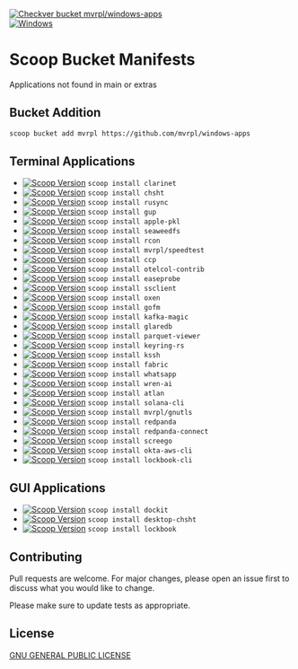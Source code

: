 [![Checkver bucket mvrpl/windows-apps](https://github.com/mvrpl/windows-apps/actions/workflows/scoop_checkver.yaml/badge.svg?branch=main)](https://github.com/mvrpl/windows-apps/actions/workflows/scoop_checkver.yaml)  
[![Windows](https://img.shields.io/badge/Windows-303030?style=flat&logo=data:image/svg+xml;base64,PHN2ZyB4bWxucz0iaHR0cDovL3d3dy53My5vcmcvMjAwMC9zdmciIHZpZXdCb3g9IjAgMCA0ODc1IDQ4NzUiPjxwYXRoIGZpbGw9IiMwMDc4ZDQiIGQ9Ik0wIDBoMjMxMXYyMzEwSDB6bTI1NjQgMGgyMzExdjIzMTBIMjU2NHpNMCAyNTY0aDIzMTF2MjMxMUgwem0yNTY0IDBoMjMxMXYyMzExSDI1NjQiLz48L3N2Zz4=&logoColor=white)](#)

# Scoop Bucket Manifests

Applications not found in main or extras

## Bucket Addition

```bash
scoop bucket add mvrpl https://github.com/mvrpl/windows-apps
```

## Terminal Applications

- [![Scoop Version](https://img.shields.io/badge/dynamic/json?url=https%3A%2F%2Fraw.githubusercontent.com%2Fmvrpl%2Fwindows-apps%2Frefs%2Fheads%2Fmain%2Fbucket%2Fclarinet.json&query=%24.version&style=flat&label=clarinet&color=%23012456)](https://github.com/mvrpl/windows-apps/blob/main/bucket/clarinet.json) `scoop install clarinet`
- [![Scoop Version](https://img.shields.io/badge/dynamic/json?url=https%3A%2F%2Fraw.githubusercontent.com%2Fmvrpl%2Fwindows-apps%2Frefs%2Fheads%2Fmain%2Fbucket%2Fchsht.json&query=%24.version&style=flat&label=chsht&color=%23012456)](https://github.com/mvrpl/windows-apps/blob/main/bucket/chsht.json) `scoop install chsht`
- [![Scoop Version](https://img.shields.io/badge/dynamic/json?url=https%3A%2F%2Fraw.githubusercontent.com%2Fmvrpl%2Fwindows-apps%2Frefs%2Fheads%2Fmain%2Fbucket%2Frusync.json&query=%24.version&style=flat&label=rusync&color=%23012456)](https://github.com/mvrpl/windows-apps/blob/main/bucket/rusync.json) `scoop install rusync`
- [![Scoop Version](https://img.shields.io/badge/dynamic/json?url=https%3A%2F%2Fraw.githubusercontent.com%2Fmvrpl%2Fwindows-apps%2Frefs%2Fheads%2Fmain%2Fbucket%2Fgup.json&query=%24.version&style=flat&label=gup&color=%23012456)](https://github.com/mvrpl/windows-apps/blob/main/bucket/gup.json) `scoop install gup`
- [![Scoop Version](https://img.shields.io/badge/dynamic/json?url=https%3A%2F%2Fraw.githubusercontent.com%2Fmvrpl%2Fwindows-apps%2Frefs%2Fheads%2Fmain%2Fbucket%2Fapple-pkl.json&query=%24.version&style=flat&label=apple-pkl&color=%23012456)](https://github.com/mvrpl/windows-apps/blob/main/bucket/apple-pkl.json) `scoop install apple-pkl`
- [![Scoop Version](https://img.shields.io/badge/dynamic/json?url=https%3A%2F%2Fraw.githubusercontent.com%2Fmvrpl%2Fwindows-apps%2Frefs%2Fheads%2Fmain%2Fbucket%2Fseaweedfs.json&query=%24.version&style=flat&label=seaweedfs&color=%23012456)](https://github.com/mvrpl/windows-apps/blob/main/bucket/seaweedfs.json) `scoop install seaweedfs`
- [![Scoop Version](https://img.shields.io/badge/dynamic/json?url=https%3A%2F%2Fraw.githubusercontent.com%2Fmvrpl%2Fwindows-apps%2Frefs%2Fheads%2Fmain%2Fbucket%2Frcon.json&query=%24.version&style=flat&label=rcon&color=%23012456)](https://github.com/mvrpl/windows-apps/blob/main/bucket/rcon.json) `scoop install rcon`
- [![Scoop Version](https://img.shields.io/badge/dynamic/json?url=https%3A%2F%2Fraw.githubusercontent.com%2Fmvrpl%2Fwindows-apps%2Frefs%2Fheads%2Fmain%2Fbucket%2Fspeedtest.json&query=%24.version&style=flat&label=speedtest&color=%23012456)](https://github.com/mvrpl/windows-apps/blob/main/bucket/speedtest.json) `scoop install mvrpl/speedtest`
- [![Scoop Version](https://img.shields.io/badge/dynamic/json?url=https%3A%2F%2Fraw.githubusercontent.com%2Fmvrpl%2Fwindows-apps%2Frefs%2Fheads%2Fmain%2Fbucket%2Fccp.json&query=%24.version&style=flat&label=ccp&color=%23012456)](https://github.com/mvrpl/windows-apps/blob/main/bucket/ccp.json) `scoop install ccp`
- [![Scoop Version](https://img.shields.io/badge/dynamic/json?url=https%3A%2F%2Fraw.githubusercontent.com%2Fmvrpl%2Fwindows-apps%2Frefs%2Fheads%2Fmain%2Fbucket%2Fotelcol-contrib.json&query=%24.version&style=flat&label=otelcol-contrib&color=%23012456)](https://github.com/mvrpl/windows-apps/blob/main/bucket/otelcol-contrib.json) `scoop install otelcol-contrib`
- [![Scoop Version](https://img.shields.io/badge/dynamic/json?url=https%3A%2F%2Fraw.githubusercontent.com%2Fmvrpl%2Fwindows-apps%2Frefs%2Fheads%2Fmain%2Fbucket%2Feaseprobe.json&query=%24.version&style=flat&label=easeprobe&color=%23012456)](https://github.com/mvrpl/windows-apps/blob/main/bucket/easeprobe.json) `scoop install easeprobe`
- [![Scoop Version](https://img.shields.io/badge/dynamic/json?url=https%3A%2F%2Fraw.githubusercontent.com%2Fmvrpl%2Fwindows-apps%2Frefs%2Fheads%2Fmain%2Fbucket%2Fssclient.json&query=%24.version&style=flat&label=ssclient&color=%23012456)](https://github.com/mvrpl/windows-apps/blob/main/bucket/ssclient.json) `scoop install ssclient`
- [![Scoop Version](https://img.shields.io/badge/dynamic/json?url=https%3A%2F%2Fraw.githubusercontent.com%2Fmvrpl%2Fwindows-apps%2Frefs%2Fheads%2Fmain%2Fbucket%2Foxen.json&query=%24.version&style=flat&label=oxen&color=%23012456)](https://github.com/mvrpl/windows-apps/blob/main/bucket/oxen.json) `scoop install oxen`
- [![Scoop Version](https://img.shields.io/badge/dynamic/json?url=https%3A%2F%2Fraw.githubusercontent.com%2Fmvrpl%2Fwindows-apps%2Frefs%2Fheads%2Fmain%2Fbucket%2Fgofm.json&query=%24.version&style=flat&label=gofm&color=%23012456)](https://github.com/mvrpl/windows-apps/blob/main/bucket/gofm.json) `scoop install gofm`
- [![Scoop Version](https://img.shields.io/badge/dynamic/json?url=https%3A%2F%2Fraw.githubusercontent.com%2Fmvrpl%2Fwindows-apps%2Frefs%2Fheads%2Fmain%2Fbucket%2Fkafka-magic.json&query=%24.version&style=flat&label=kafka-magic&color=%23012456)](https://github.com/mvrpl/windows-apps/blob/main/bucket/kafka-magic.json) `scoop install kafka-magic`
- [![Scoop Version](https://img.shields.io/badge/dynamic/json?url=https%3A%2F%2Fraw.githubusercontent.com%2Fmvrpl%2Fwindows-apps%2Frefs%2Fheads%2Fmain%2Fbucket%2Fglaredb.json&query=%24.version&style=flat&label=glaredb&color=%23012456)](https://github.com/mvrpl/windows-apps/blob/main/bucket/glaredb.json) `scoop install glaredb`
- [![Scoop Version](https://img.shields.io/badge/dynamic/json?url=https%3A%2F%2Fraw.githubusercontent.com%2Fmvrpl%2Fwindows-apps%2Frefs%2Fheads%2Fmain%2Fbucket%2Fparquet-viewer.json&query=%24.version&style=flat&label=parquet-viewer&color=%23012456)](https://github.com/mvrpl/windows-apps/blob/main/bucket/parquet-viewer.json) `scoop install parquet-viewer`
- [![Scoop Version](https://img.shields.io/badge/dynamic/json?url=https%3A%2F%2Fraw.githubusercontent.com%2Fmvrpl%2Fwindows-apps%2Frefs%2Fheads%2Fmain%2Fbucket%2Fkeyring-rs.json&query=%24.version&style=flat&label=keyring-rs&color=%23012456)](https://github.com/mvrpl/windows-apps/blob/main/bucket/keyring-rs.json) `scoop install keyring-rs`
- [![Scoop Version](https://img.shields.io/badge/dynamic/json?url=https%3A%2F%2Fraw.githubusercontent.com%2Fmvrpl%2Fwindows-apps%2Frefs%2Fheads%2Fmain%2Fbucket%2Fkssh.json&query=%24.version&style=flat&label=kssh&color=%23012456)](https://github.com/mvrpl/windows-apps/blob/main/bucket/kssh.json) `scoop install kssh`
- [![Scoop Version](https://img.shields.io/badge/dynamic/json?url=https%3A%2F%2Fraw.githubusercontent.com%2Fmvrpl%2Fwindows-apps%2Frefs%2Fheads%2Fmain%2Fbucket%2Ffabric.json&query=%24.version&style=flat&label=fabric&color=%23012456)](https://github.com/mvrpl/windows-apps/blob/main/bucket/fabric.json) `scoop install fabric`
- [![Scoop Version](https://img.shields.io/badge/dynamic/json?url=https%3A%2F%2Fraw.githubusercontent.com%2Fmvrpl%2Fwindows-apps%2Frefs%2Fheads%2Fmain%2Fbucket%2Fwhatsapp.json&query=%24.version&style=flat&label=whatsapp&color=%23012456)](https://github.com/mvrpl/windows-apps/blob/main/bucket/whatsapp.json) `scoop install whatsapp`
- [![Scoop Version](https://img.shields.io/badge/dynamic/json?url=https%3A%2F%2Fraw.githubusercontent.com%2Fmvrpl%2Fwindows-apps%2Frefs%2Fheads%2Fmain%2Fbucket%2Fwren-ai.json&query=%24.version&style=flat&label=wren-ai&color=%23012456)](https://github.com/mvrpl/windows-apps/blob/main/bucket/wren-ai.json) `scoop install wren-ai`
- [![Scoop Version](https://img.shields.io/badge/dynamic/json?url=https%3A%2F%2Fraw.githubusercontent.com%2Fmvrpl%2Fwindows-apps%2Frefs%2Fheads%2Fmain%2Fbucket%2Fatlan.json&query=%24.version&style=flat&label=atlan&color=%23012456)](https://github.com/mvrpl/windows-apps/blob/main/bucket/atlan.json) `scoop install atlan`
- [![Scoop Version](https://img.shields.io/badge/dynamic/json?url=https%3A%2F%2Fraw.githubusercontent.com%2Fmvrpl%2Fwindows-apps%2Frefs%2Fheads%2Fmain%2Fbucket%2Fsolana-cli.json&query=%24.version&style=flat&label=solana-cli&color=%23012456)](https://github.com/mvrpl/windows-apps/blob/main/bucket/solana-cli.json) `scoop install solana-cli`
- [![Scoop Version](https://img.shields.io/badge/dynamic/json?url=https%3A%2F%2Fraw.githubusercontent.com%2Fmvrpl%2Fwindows-apps%2Frefs%2Fheads%2Fmain%2Fbucket%2Fgnutls.json&query=%24.version&style=flat&label=gnutls&color=%23012456)](https://github.com/mvrpl/windows-apps/blob/main/bucket/gnutls.json) `scoop install mvrpl/gnutls`
- [![Scoop Version](https://img.shields.io/badge/dynamic/json?url=https%3A%2F%2Fraw.githubusercontent.com%2Fmvrpl%2Fwindows-apps%2Frefs%2Fheads%2Fmain%2Fbucket%2Fredpanda.json&query=%24.version&style=flat&label=redpanda&color=%23012456)](https://github.com/mvrpl/windows-apps/blob/main/bucket/redpanda.json) `scoop install redpanda`
- [![Scoop Version](https://img.shields.io/badge/dynamic/json?url=https%3A%2F%2Fraw.githubusercontent.com%2Fmvrpl%2Fwindows-apps%2Frefs%2Fheads%2Fmain%2Fbucket%2Fredpanda-connect.json&query=%24.version&style=flat&label=redpanda-connect&color=%23012456)](https://github.com/mvrpl/windows-apps/blob/main/bucket/redpanda-connect.json) `scoop install redpanda-connect`
- [![Scoop Version](https://img.shields.io/badge/dynamic/json?url=https%3A%2F%2Fraw.githubusercontent.com%2Fmvrpl%2Fwindows-apps%2Frefs%2Fheads%2Fmain%2Fbucket%2Fscreego.json&query=%24.version&style=flat&label=screego&color=%23012456)](https://github.com/mvrpl/windows-apps/blob/main/bucket/screego.json) `scoop install screego`
- [![Scoop Version](https://img.shields.io/badge/dynamic/json?url=https%3A%2F%2Fraw.githubusercontent.com%2Fmvrpl%2Fwindows-apps%2Frefs%2Fheads%2Fmain%2Fbucket%2Fokta-aws-cli.json&query=%24.version&style=flat&label=okta-aws-cli&color=%23012456)](https://github.com/mvrpl/windows-apps/blob/main/bucket/okta-aws-cli.json) `scoop install okta-aws-cli`
- [![Scoop Version](https://img.shields.io/badge/dynamic/json?url=https%3A%2F%2Fraw.githubusercontent.com%2Fmvrpl%2Fwindows-apps%2Frefs%2Fheads%2Fmain%2Fbucket%2Flockbook-cli.json&query=%24.version&style=flat&label=lockbook-cli&color=%23012456)](https://github.com/mvrpl/windows-apps/blob/main/bucket/lockbook-cli.json) `scoop install lockbook-cli`

## GUI Applications

- [![Scoop Version](https://img.shields.io/badge/dynamic/json?url=https%3A%2F%2Fraw.githubusercontent.com%2Fmvrpl%2Fwindows-apps%2Frefs%2Fheads%2Fmain%2Fbucket%2Fdockit.json&query=%24.version&style=flat&label=dockit&color=%23012456)](https://github.com/mvrpl/windows-apps/blob/main/bucket/dockit.json) `scoop install dockit`
- [![Scoop Version](https://img.shields.io/badge/dynamic/json?url=https%3A%2F%2Fraw.githubusercontent.com%2Fmvrpl%2Fwindows-apps%2Frefs%2Fheads%2Fmain%2Fbucket%2Fdesktop-chsht.json&query=%24.version&style=flat&label=desktop-chsht&color=%23012456)](https://github.com/mvrpl/windows-apps/blob/main/bucket/desktop-chsht.json) `scoop install desktop-chsht`
- [![Scoop Version](https://img.shields.io/badge/dynamic/json?url=https%3A%2F%2Fraw.githubusercontent.com%2Fmvrpl%2Fwindows-apps%2Frefs%2Fheads%2Fmain%2Fbucket%2Flockbook.json&query=%24.version&style=flat&label=lockbook&color=%23012456)](https://github.com/mvrpl/windows-apps/blob/main/bucket/lockbook.json) `scoop install lockbook`

## Contributing

Pull requests are welcome. For major changes, please open an issue first
to discuss what you would like to change.

Please make sure to update tests as appropriate.

## License

[GNU GENERAL PUBLIC LICENSE](https://github.com/mvrpl/windows-apps/blob/main/bucket/LICENSE)
